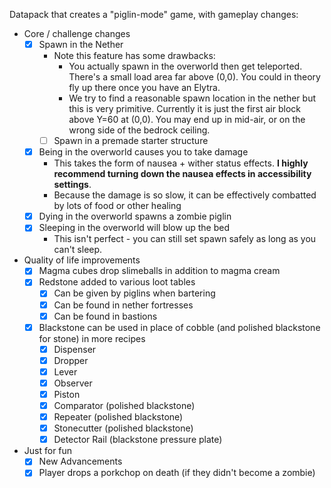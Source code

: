 Datapack that creates a "piglin-mode" game, with gameplay changes:

- Core / challenge changes
  - [x] Spawn in the Nether
    - Note this feature has some drawbacks:
      - You actually spawn in the overworld then get teleported. There's a small load area far above (0,0).
        You could in theory fly up there once you have an Elytra.
      - We try to find a reasonable spawn location in the nether but this is very primitive.
	    Currently it is just the first air block above Y=60 at (0,0). You may end up in mid-air, or on the wrong side of the bedrock ceiling.
    - [ ] Spawn in a premade starter structure
  - [x] Being in the overworld causes you to take damage
    - This takes the form of nausea + wither status effects. **I highly recommend turning down the nausea effects in accessibility settings**.
    - Because the damage is so slow, it can be effectively combatted by lots of food or other healing
  - [x] Dying in the overworld spawns a zombie piglin
  - [x] Sleeping in the overworld will blow up the bed
    - This isn't perfect - you can still set spawn safely as long as you can't sleep.
- Quality of life improvements
  - [x] Magma cubes drop slimeballs in addition to magma cream
  - [x] Redstone added to various loot tables
    - [x] Can be given by piglins when bartering
    - [x] Can be found in nether fortresses
    - [x] Can be found in bastions
  - [x] Blackstone can be used in place of cobble (and polished blackstone for stone) in more recipes
    - [x] Dispenser
    - [x] Dropper
    - [x] Lever
    - [x] Observer
    - [x] Piston
    - [x] Comparator (polished blackstone)
    - [x] Repeater (polished blackstone)
    - [x] Stonecutter (polished blackstone)
	- [x] Detector Rail (blackstone pressure plate)
- Just for fun
  - [x] New Advancements
  - [x] Player drops a porkchop on death (if they didn't become a zombie)
